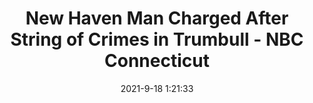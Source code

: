 ---
"title": "New Haven Man Charged After String of Crimes in Trumbull - NBC Connecticut"
"date": "2021-9-18 1:21:33"
"feed_name": "GOOGLENEWSCONSTRUCTION"
"feed_website": "https://news.google.com/search?q=construction%2Bincident&hl=en-US&gl=US&ceid=US:en"
"feed_rss": "https://news.google.com/rss/search?q=construction%2Bincident&hl=en-US&gl=US&ceid=US:en"
"link": "https://www.nbcconnecticut.com/news/local/new-haven-man-charged-after-string-of-crimes-in-trumbull/2585038/"
"file": "_posts/2021-1-1-adebd791737097ce9c166e3d7da618c6fc22d057.md"
"accident": "0"
"drilling": "0"
"dead": "0"
"injured": "0"
---